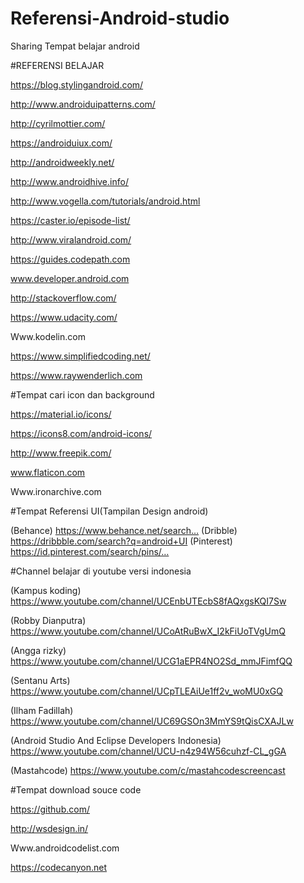 # Referensi-Android-studio
Sharing Tempat belajar android 


#REFERENSI BELAJAR 


https://blog.stylingandroid.com/

http://www.androiduipatterns.com/

http://cyrilmottier.com/

https://androiduiux.com/

http://androidweekly.net/

http://www.androidhive.info/

http://www.vogella.com/tutorials/android.html

https://caster.io/episode-list/

http://www.viralandroid.com/

https://guides.codepath.com

www.developer.android.com

http://stackoverflow.com/

https://www.udacity.com/

Www.kodelin.com

https://www.simplifiedcoding.net/

https://www.raywenderlich.com


#Tempat cari icon dan background


https://material.io/icons/

https://icons8.com/android-icons/

http://www.freepik.com/

www.flaticon.com

Www.ironarchive.com

#Tempat Referensi UI(Tampilan Design android)


(Behance) 
https://www.behance.net/search…
(Dribble) 
https://dribbble.com/search?q=android+UI
(Pinterest) 
https://id.pinterest.com/search/pins/…


#Channel belajar di youtube versi indonesia

(Kampus koding)
https://www.youtube.com/channel/UCEnbUTEcbS8fAQxgsKQI7Sw

(Robby Dianputra)
https://www.youtube.com/channel/UCoAtRuBwX_I2kFiUoTVgUmQ

(Angga rizky)
https://www.youtube.com/channel/UCG1aEPR4NO2Sd_mmJFimfQQ

(Sentanu Arts)
https://www.youtube.com/channel/UCpTLEAiUe1ff2v_woMU0xGQ

(Ilham Fadillah)
https://www.youtube.com/channel/UC69GSOn3MmYS9tQisCXAJLw

(Android Studio And Eclipse Developers Indonesia)
https://www.youtube.com/channel/UCU-n4z94W56cuhzf-CL_gGA

(Mastahcode) 
https://www.youtube.com/c/mastahcodescreencast


#Tempat download souce code

https://github.com/

http://wsdesign.in/

Www.androidcodelist.com

https://codecanyon.net
